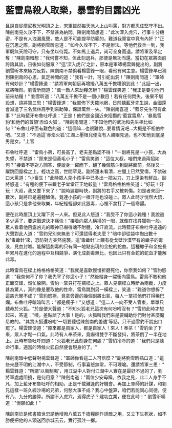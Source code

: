 # 藍雷鳥殺人取樂，暴雪豹目露凶光

且說自從摩尼教光明頂之上，宋軍雖然每天派人上山叫罵，對方都忍住堅守不出。陳劍南見久攻不下，不禁甚為納悶。陳劍南暗想道："此次深入虎穴，行事十分機密，不是有人洩漏風聲，敵人是不可能提早防範的。難道我軍當中竟有內奸？"正在沉思之際，副將劉雪昕忽道："如今久攻不下，不是辦法。等他們救兵一到，我軍既無天險可守，只有坐以待斃。不如馬上退兵，尚可全身而退。請將軍及早定奪！"陳劍南暗想："我何嘗不知，但此刻退兵，那便是無功而還。當初在眾將面前誇誇其談，日後如何服眾？"這'深入虎穴'之計，原本是軍師楊雲鋒提出的，副將劉雪昕本來極力反對。陳劍南不禁偷看楊雲鋒一眼，看他有何主意。楊雲鋒早已猜到陳劍南的心思，氣定神閒的道："我有一計，可引蛇出洞！"陳劍南問道："軍師有何妙計？"楊雲鋒道："請將軍向朝庭再增撥八萬五千擔糧餉到此！"此話一出，眾將嘩然。劉雪昕問道："萬一敵人來劫糧怎辦？"楊雲鋒笑道："我正是要引他們前來劫糧！" 劉雪昕道："八萬五千擔不是一個小數目！若有任何閃失，後果不堪設想，請將軍三思！"楊雲鋒道："我軍佈下天羅地網，日前聽藍牙先生說，金國還會派遣了三名武林高手到來助陣，保證萬無一失。"陳劍南喜道："藍牙先生可有此事？"此時藍牙布魯吐呼道："正是！他們是金國近來招攬的'藍霆雷鳥'，'暴風雪豹'和他們的首領'赤焰火狐'。"陳劍南問道："不知他們的武功和先生相比如何？"布魯吐呼面有難色的道："這個嘛...也很難說...要看情況吧...大概是不相伯仲吧。"又道："不過這'赤焰火狐'江湖上壓根兒便沒有人親眼見過，也不知他到底是男是女。"上官

布魯吐呼道："雷鳥小弟，可長高了，老夫差點認不得！"一副將見是一小孩，大為失望，不禁道："原來是個黃毛小子！"雷鳥笑道："這位大叔，咱們來過兩招如何？"接着不等對方回答，便縱身一躍而下，翻了幾個筋斗到副將面前，然後又一躍跳回屋樑之上，輕功之高，世間罕見。副將還未看清，左腿上已然受傷，不禁破口大罵道："小畜生！"此時眾人見小孩手中已多出一把尖刀，刀上還染有鮮血。副將怒道："有種的便下來跟老子堂堂正正地較量！"雷鳥格格格格笑道："好玩！好玩！大叔，我又要下來了！"說時遲那時快，副將的右手又被刺傷。如是者來回十數次，副將已是遍體鱗傷，竟連小孩的一根汗毛也沒碰上。眾人此時才恍然大悟，這小孩只是拿他來取樂，年紀輕輕卻如此狠毒，心裡不禁打了一個寒顫。

便在此時屋頂上又躍下另一人來。但見此人怒道："我受不了你這小雜種！我說過多少遍了，要速戰速決才痛快！"接着向眾人橫掃的一眼，就像在找尋獵物一般。眾人看着他目露凶光的眼神已嚇得魂不附體，冷汗直流。此時藍牙布魯吐呼遠遠的大聲對此人道："雪豹兄別來無恙？可還認得老夫麼？"暗中卻從袋中掏出數十枚'毒蠍針'來，恐防對方突然施襲。這'毒蠍針'上餵有從戈壁沙漠罕有的蠍子的毒液，見血封喉。能解這劇毒的只有同一地點出現的金蛇的蛇血。這種蠍子和金蛇長年累月在進化的過程中互相競爭，演化成劇毒無比，也因此只有金蛇的蛇血才能解此毒。

此時雷鳥在樑上格格格格笑道："我就是喜歡慢慢折磨死他，你奈我如何？"雪豹怒道："我奈何不了你？我先宰了你這小子！"然後縱身一躍衝向雷鳥。雷鳥不敢和他正面交鋒，慌忙躲開。雪豹一掌只打在橫樑之上。眾人見橫樑立時斷為兩截，力度甚為驚人，真的像是要取他的性命。雷鳥跳到另一橫樑上，笑道："難道你想拆了這慈光閣不成？"雪豹怒極，竟拿旁邊的幾個副將出氣，每人一掌把他們打得稀巴爛。布魯吐呼暗暗叫苦："都是瘋子！"又想道："這二人一向不受人管束，單單只聽命於火狐。"於是便大聲道："不知火狐老兄這次有何吩咐沒有？"雪豹此時才想起來，答道："噢，差點誤了大事！是的，火狐叫我們來是要輔助你們對付甚麼魔尼教的。"其實火狐還吩咐'一切要聽從陳劍南的差遣'等話，只不過雪豹不說出口罷了。楊雲鋒便道："原來都是自家人，都是自家人！來人！奉茶！"雪豹坐了下來，眾人才鬆一口氣。此時有人奉茶來，竟嚇得雙手不斷發抖，將茶倒了一半在地上。此時布魯吐呼問道："火狐老兄此刻身在何處？"雪豹冷冷的道："我們只是聽命行事，適當的時候火狐自然便會現身的了。"

陳劍南暗中低聲對楊雲鋒道："軍師你看這二人可信麼？"副將劉雪昕插口道："這些來歷不明的江湖中人，不受節制，行事喜怒無常，不可理喻。還請將軍三思！" 楊雲鋒道："所謂'以夷制夷'，用江湖中人對付江湖中人實在是最好不過的了，劉將軍處處阻撓，是何用意？"陳劍南道："兩位少安毋躁。依我之見，此二人身手不凡，加上藍牙布魯吐呼的相助，正是千載難逢的好機會。再加上軍師的計謀，和劉兄這樣一班久經沙場的兄弟，何愁大事不成？我心中盤算，咱們若能同心同德，便有八、九分的勝算。所謂不入虎穴，焉得虎子？建功立業，便在此時！" 劉雪昕嘆道："但願如此！"

陳劍南於是修書韓世忠請他增撥八萬五千擔糧餉作誘敵之用，又立下生死狀，如不勝便把他的人頭送回京城云云，實行孤注一擲。
